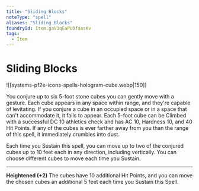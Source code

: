 ```yaml
---
title: "Sliding Blocks"
noteType: "spell"
aliases: "Sliding Blocks"
foundryId: Item.gaV3qEaPUDfaasKv
tags:
  - Item
---
```


# Sliding Blocks
![[systems-pf2e-icons-spells-hologram-cube.webp|150]]

You conjure up to six 5-foot stone cubes you can gently move with a gesture. Each cube appears in any space within range, and they're capable of levitating. If you conjure a cube in an occupied space or in a space that can't accommodate it, it fails to appear. Each 5-foot cube can be Climbed with a successful DC 10 athletics check and has AC 10, Hardness 10, and 40 Hit Points. If any of the cubes is ever farther away from you than the range of this spell, it immediately crumbles into dust.

Each time you Sustain this spell, you can move up to two of the conjured cubes up to 10 feet each in any direction, including vertically. You can choose different cubes to move each time you Sustain.

* * *

**Heightened (+2)** The cubes have 10 additional Hit Points, and you can move the chosen cubes an additional 5 feet each time you Sustain this Spell.
